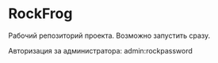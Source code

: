 # RockFrog

Рабочий репозиторий проекта. Возможно запустить сразу.

Авторизация за администратора: admin:rockpassword
